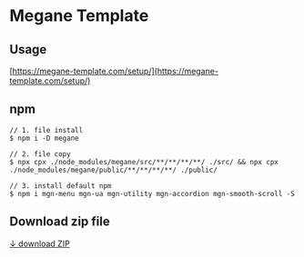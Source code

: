 # Megane Template

## Usage
[https://megane-template.com/setup/](https://megane-template.com/setup/)


## npm
```
// 1. file install
$ npm i -D megane

// 2. file copy
$ npx cpx ./node_modules/megane/src/**/**/**/**/ ./src/ && npx cpx ./node_modules/megane/public/**/**/**/**/ ./public/

// 3. install default npm
$ npm i mgn-menu mgn-ua mgn-utility mgn-accordion mgn-smooth-scroll -S
```

## Download zip file
[↓ download ZIP](https://github.com/frontend-isobar-jp/megane/blob/master/megane.zip?raw=true)
